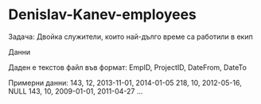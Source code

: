 # Denislav-Kanev-employees

Задача: Двойка служители, които най-дълго време са работили в екип 
 
Данни 
 
Даден е текстов файл във формат: EmpID, ProjectID, DateFrom, DateTo 
 
 
Примерни данни:
143, 12, 2013-11-01, 2014-01-05
218, 10, 2012-05-16, NULL
143, 10, 2009-01-01, 2011-04-27
... 
